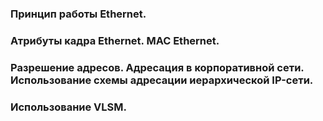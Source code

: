 ### Принцип работы Ethernet.

### Атрибуты кадра Ethernet. MAC Ethernet. 

### Разрешение адресов. Адресация в корпоративной сети. Использование схемы адресации иерархической IP-сети. 

### Использование VLSM.